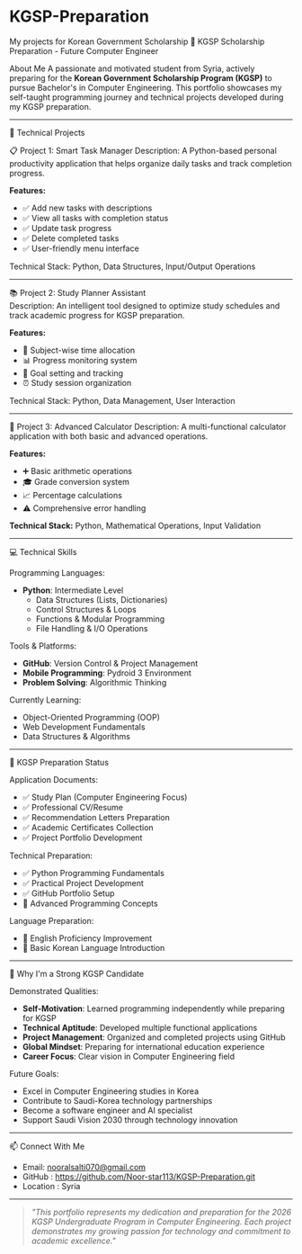 # KGSP-Preparation
My projects for Korean Government Scholarship
🌟 KGSP Scholarship Preparation - Future Computer Engineer

 About Me
A passionate and motivated student from Syria, actively preparing for the **Korean Government Scholarship Program (KGSP)** to pursue Bachelor's in Computer Engineering. This portfolio showcases my self-taught programming journey and technical projects developed during my KGSP preparation.

---

 🚀 Technical Projects

📋 Project 1: Smart Task Manager
Description: A Python-based personal productivity application that helps organize daily tasks and track completion progress.

**Features:**
- ✅ Add new tasks with descriptions
- ✅ View all tasks with completion status
- ✅ Update task progress
- ✅ Delete completed tasks
- ✅ User-friendly menu interface

Technical Stack: Python, Data Structures, Input/Output Operations

---

 📚 Project 2: Study Planner Assistant  
Description: An intelligent tool designed to optimize study schedules and track academic progress for KGSP preparation.

**Features:**
- 📅 Subject-wise time allocation
- 📊 Progress monitoring system
- 🎯 Goal setting and tracking
- ⏰ Study session organization

Technical Stack: Python, Data Management, User Interaction

---

 🧮 Project 3: Advanced Calculator
Description: A multi-functional calculator application with both basic and advanced operations.

**Features:**
- ➕ Basic arithmetic operations
- 🎓 Grade conversion system
- 📈 Percentage calculations
- ⚠️ Comprehensive error handling

**Technical Stack:** Python, Mathematical Operations, Input Validation

---

 💻 Technical Skills

 Programming Languages:
- **Python**: Intermediate Level
  - Data Structures (Lists, Dictionaries)
  - Control Structures & Loops
  - Functions & Modular Programming
  - File Handling & I/O Operations

 Tools & Platforms:
- **GitHub**: Version Control & Project Management
- **Mobile Programming**: Pydroid 3 Environment
- **Problem Solving**: Algorithmic Thinking

Currently Learning:
- Object-Oriented Programming (OOP)
- Web Development Fundamentals
- Data Structures & Algorithms

---

🎯 KGSP Preparation Status

 Application Documents:
- ✅ Study Plan (Computer Engineering Focus)
- ✅ Professional CV/Resume  
- ✅ Recommendation Letters Preparation
- ✅ Academic Certificates Collection
- ✅ Project Portfolio Development

 Technical Preparation:
- ✅ Python Programming Fundamentals
- ✅ Practical Project Development
- ✅ GitHub Portfolio Setup
- 🔄 Advanced Programming Concepts

 Language Preparation:
- 🔄 English Proficiency Improvement
- 🔄 Basic Korean Language Introduction

---

 🌟 Why I'm a Strong KGSP Candidate

 Demonstrated Qualities:
- **Self-Motivation**: Learned programming independently while preparing for KGSP
- **Technical Aptitude**: Developed multiple functional applications
- **Project Management**: Organized and completed projects using GitHub
- **Global Mindset**: Preparing for international education experience
- **Career Focus**: Clear vision in Computer Engineering field

 Future Goals:
- Excel in Computer Engineering studies in Korea
- Contribute to Saudi-Korea technology partnerships
- Become a software engineer and AI specialist
- Support Saudi Vision 2030 through technology innovation

---

📫 Connect With Me

- Email: nooralsalti070@gmail.com 
- GitHub : https://github.com/Noor-star113/KGSP-Preparation.git
- Location : Syria 

---

> *"This portfolio represents my dedication and preparation for the 2026 KGSP Undergraduate Program in Computer Engineering. Each project demonstrates my growing passion for technology and commitment to academic excellence."*
